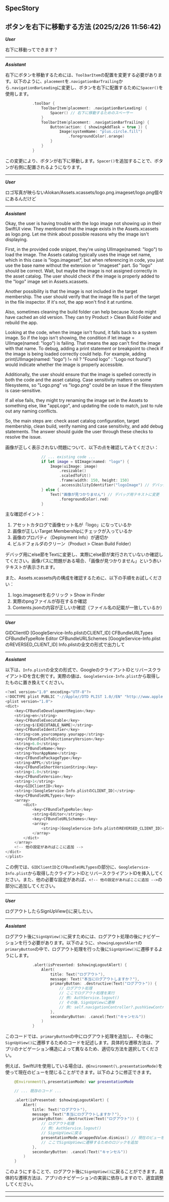 ## SpecStory

## ボタンを右下に移動する方法 (2025/2/26 11:56:42)

_**User**_

右下に移動ってできます？

---

_**Assistant**_

右下にボタンを移動するためには、`ToolbarItem`の配置を変更する必要があります。以下のように、`placement`を`.navigationBarTrailing`から`.navigationBarLeading`に変更し、ボタンを右下に配置するために`Spacer()`を使用します。

```swift:AIokan/Views/TimelineView.swift
            .toolbar {
                ToolbarItem(placement: .navigationBarLeading) {
                    Spacer() // 右下に移動するためのスペーサー
                }
                ToolbarItem(placement: .navigationBarTrailing) {
                    Button(action: { showingAddTask = true }) {
                        Image(systemName: "plus.circle.fill")
                            .foregroundColor(.orange)
                    }
                }
            }
```

この変更により、ボタンが右下に移動します。`Spacer()`を追加することで、ボタンが右側に配置されるようになります。

---

_**User**_

ロゴ写真が映らないAIokan/Assets.xcassets/logo.png.imageset/logo.png個々にあるんだけど

---

_**Assistant**_

<think>
Okay, the user is having trouble with the logo image not showing up in their SwiftUI view. They mentioned that the image exists in the Assets.xcassets as logo.png. Let me think about possible reasons why the image isn't displaying.

First, in the provided code snippet, they're using UIImage(named: "logo") to load the image. The Assets catalog typically uses the image set name, which in this case is "logo.imageset", but when referencing in code, you just use the base name without the extension or "imageset" part. So "logo" should be correct. Wait, but maybe the image is not assigned correctly in the asset catalog. The user should check if the image is properly added to the "logo" image set in Assets.xcassets.

Another possibility is that the image is not included in the target membership. The user should verify that the image file is part of the target in the file inspector. If it's not, the app won't find it at runtime.

Also, sometimes cleaning the build folder can help because Xcode might have cached an old version. They can try Product > Clean Build Folder and rebuild the app.

Looking at the code, when the image isn't found, it falls back to a system image. So if the logo isn't showing, the condition if let image = UIImage(named: "logo") is failing. That means the app can't find the image with that name. To debug, adding a print statement or breakpoint to check if the image is being loaded correctly could help. For example, adding print(UIImage(named: "logo") != nil ? "Found logo" : "Logo not found") would indicate whether the image is properly accessible.

Additionally, the user should ensure that the image is spelled correctly in both the code and the asset catalog. Case sensitivity matters on some filesystems, so "Logo.png" vs "logo.png" could be an issue if the filesystem is case-sensitive.

If all else fails, they might try renaming the image set in the Assets to something else, like "appLogo", and updating the code to match, just to rule out any naming conflicts.

So, the main steps are: check asset catalog configuration, target membership, clean build, verify naming and case sensitivity, and add debug statements. The answer should guide the user through these checks to resolve the issue.
</think>

画像が正しく表示されない問題について、以下の点を確認してみてください：

```swift:AIokan/Views/LoginView.swift
                // ... existing code ...
                if let image = UIImage(named: "logo") {
                    Image(uiImage: image)
                        .resizable()
                        .scaledToFit()
                        .frame(width: 150, height: 150)
                        .accessibilityIdentifier("logoImage") // デバッグ用識別子追加
                } else {
                    Text("画像が見つかりません") // デバッグ用テキストに変更
                        .foregroundColor(.red)
                }
```

主な確認ポイント：
1. アセットカタログで画像セット名が「logo」になっているか
2. 画像が正しいTarget Membershipにチェックが入っているか
3. 画像のプロパティ（Deployment Info）が適切か
4. ビルドフォルダのクリーン（Product > Clean Build Folder）

デバッグ用にelse節をTextに変更し、実際にelse節が実行されていないか確認してください。画像パスに問題がある場合、「画像が見つかりません」という赤いテキストが表示されます。

また、Assets.xcassets内の構成を確認するために、以下の手順をお試しください：
1. logo.imagesetを右クリック > Show in Finder
2. 実際のpngファイルが存在するか確認
3. Contents.jsonの内容が正しいか確認（ファイル名の記載が一致しているか）

---

_**User**_

   <key>GIDClientID</key>
   <string>[GoogleService-Info.plistのCLIENT_ID]</string>
   <key>CFBundleURLTypes</key>
   <array>
     <dict>
       <key>CFBundleTypeRole</key>
       <string>Editor</string>
       <key>CFBundleURLSchemes</key>
       <array>
         <string>[GoogleService-Info.plistのREVERSED_CLIENT_ID]</string>
       </array>
     </dict>
   </array>
Info.plistの全文の形式で出力して

---

_**Assistant**_

以下は、`Info.plist`の全文の形式で、GoogleのクライアントIDとリバースクライアントIDを含む例です。実際の値は、`GoogleService-Info.plist`から取得したものに置き換えてください。

```xml:AIokan/Services/AuthService.swift
<?xml version="1.0" encoding="UTF-8"?>
<!DOCTYPE plist PUBLIC "-//Apple//DTD PLIST 1.0//EN" "http://www.apple.com/DTDs/PropertyList-1.0.dtd">
<plist version="1.0">
<dict>
    <key>CFBundleDevelopmentRegion</key>
    <string>en</string>
    <key>CFBundleExecutable</key>
    <string>$(EXECUTABLE_NAME)</string>
    <key>CFBundleIdentifier</key>
    <string>com.yourcompany.yourapp</string>
    <key>CFBundleInfoDictionaryVersion</key>
    <string>6.0</string>
    <key>CFBundleName</key>
    <string>YourAppName</string>
    <key>CFBundlePackageType</key>
    <string>APPL</string>
    <key>CFBundleShortVersionString</key>
    <string>1.0</string>
    <key>CFBundleVersion</key>
    <string>1</string>
    <key>GIDClientID</key>
    <string>[GoogleService-Info.plistのCLIENT_ID]</string>
    <key>CFBundleURLTypes</key>
    <array>
        <dict>
            <key>CFBundleTypeRole</key>
            <string>Editor</string>
            <key>CFBundleURLSchemes</key>
            <array>
                <string>[GoogleService-Info.plistのREVERSED_CLIENT_ID]</string>
            </array>
        </dict>
    </array>
    <!-- 他の設定があればここに追加 -->
</dict>
</plist>
```

この例では、`GIDClientID`と`CFBundleURLTypes`の部分に、`GoogleService-Info.plist`から取得したクライアントIDとリバースクライアントIDを挿入してください。また、他の必要な設定があれば、`<!-- 他の設定があればここに追加 -->`の部分に追加してください。

---

_**User**_

ログアウトしたらSignUpView()に戻したい。

---

_**Assistant**_

ログアウト後に`SignUpView()`に戻すためには、ログアウト処理の後にナビゲーションを行う必要があります。以下のように、`showingLogoutAlert`の`primaryButton`の中で、ログアウト処理を行った後に`SignUpView()`に遷移するようにします。

```swift:AIokan/Views/SettingsView.swift
            .alert(isPresented: $showingLogoutAlert) {
                Alert(
                    title: Text("ログアウト"),
                    message: Text("本当にログアウトしますか？"),
                    primaryButton: .destructive(Text("ログアウト")) {
                        // ログアウト処理
                        // ここでログアウト処理を実行
                        // 例: AuthService.logout()
                        // その後、SignUpViewに遷移
                        // 例: self.navigationController?.pushViewController(SignUpView(), animated: true)
                    },
                    secondaryButton: .cancel(Text("キャンセル"))
                )
            }
```

このコードでは、`primaryButton`の中にログアウト処理を追加し、その後に`SignUpView()`に遷移するためのコードを記述します。具体的な遷移方法は、アプリのナビゲーション構造によって異なるため、適切な方法を選択してください。

例えば、SwiftUIを使用している場合は、`@Environment(\.presentationMode)`を使って現在のビューを閉じることができます。以下のように修正できます。

```swift:AIokan/Views/SettingsView.swift
    @Environment(\.presentationMode) var presentationMode

    // ... 既存のコード ...

    .alert(isPresented: $showingLogoutAlert) {
        Alert(
            title: Text("ログアウト"),
            message: Text("本当にログアウトしますか？"),
            primaryButton: .destructive(Text("ログアウト")) {
                // ログアウト処理
                // 例: AuthService.logout()
                // SignUpViewに戻る
                presentationMode.wrappedValue.dismiss() // 現在のビューを閉じる
                // ここでSignUpViewに遷移するためのロジックを追加
            },
            secondaryButton: .cancel(Text("キャンセル"))
        )
    }
```

このようにすることで、ログアウト後に`SignUpView()`に戻ることができます。具体的な遷移方法は、アプリのナビゲーションの実装に依存しますので、適宜調整してください。

---



---


